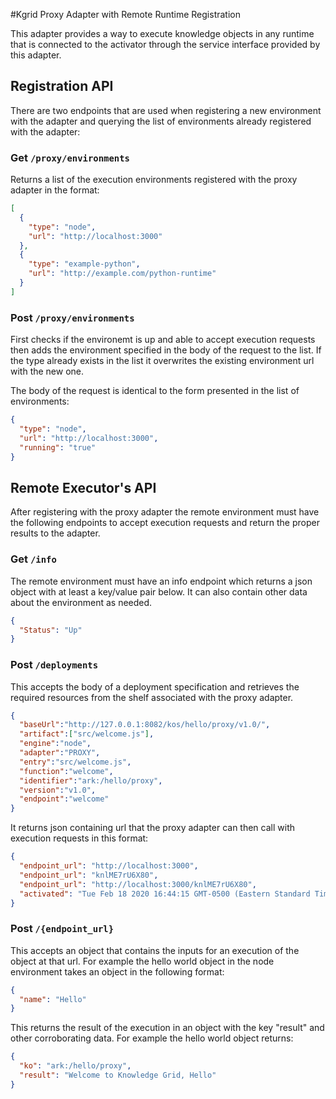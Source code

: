 #Kgrid Proxy Adapter with Remote Runtime Registration

This adapter provides a way to execute knowledge objects in any runtime that is connected to the activator through the 
service interface provided by this adapter.

## Registration API
There are two endpoints that are used when registering a new environment with the adapter and querying the list of environments
already registered with the adapter:

### Get `/proxy/environments`
Returns a list of the execution environments registered with the proxy adapter in the format:
```json
[
  {
    "type": "node",
    "url": "http://localhost:3000"
  },
  {
    "type": "example-python",
    "url": "http://example.com/python-runtime"
  }
]
```

### Post `/proxy/environments`
First checks if the environemt is up and able to accept execution requests then adds the environment specified in the
body of the request to the list. If the type already exists in the list it overwrites the existing environment url with
the new one.

The body of the request is identical to the form presented in the list of environments:
```json
{
  "type": "node",
  "url": "http://localhost:3000",
  "running": "true"
}
```

## Remote Executor's API

After registering with the proxy adapter the remote environment must have the following endpoints to accept execution requests and return the proper results to the adapter.

### Get `/info`

The remote environment must have an info endpoint which returns a json object with at least a key/value pair below.
It can also contain other data about the environment as needed.
```json
{
  "Status": "Up"
}
```


### Post `/deployments`
This accepts the body of a deployment specification and retrieves the required resources from the shelf associated with the proxy adapter.
```json
{
  "baseUrl":"http://127.0.0.1:8082/kos/hello/proxy/v1.0/",
  "artifact":["src/welcome.js"],
  "engine":"node",
  "adapter":"PROXY",
  "entry":"src/welcome.js",
  "function":"welcome",
  "identifier":"ark:/hello/proxy",
  "version":"v1.0",
  "endpoint":"welcome"
}
```

It returns json containing url that the proxy adapter can then call with execution requests in this format:
```json
{
  "endpoint_url": "http://localhost:3000",
  "endpoint_url": "knlME7rU6X80",
  "endpoint_url": "http://localhost:3000/knlME7rU6X80",
  "activated": "Tue Feb 18 2020 16:44:15 GMT-0500 (Eastern Standard Time)"
}
```

### Post `/{endpoint_url}`
This accepts an object that contains the inputs for an execution of the object at that url. For example the hello world
object in the node environment takes an object in the following format:
```json
{
  "name": "Hello"
}
```

This returns the result of the execution in an object with the key "result" and other corroborating data.
For example the hello world object returns:
```json
{
  "ko": "ark:/hello/proxy",
  "result": "Welcome to Knowledge Grid, Hello"
}
``` 